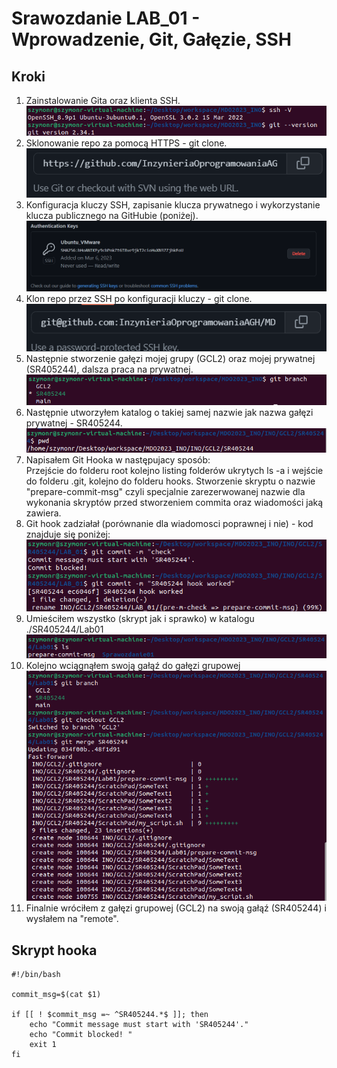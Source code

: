 # Srawozdanie LAB_01 - Wprowadzenie, Git, Gałęzie, SSH

## Kroki
1. Zainstalowanie Gita oraz klienta SSH.
![info](info.png)
2. Sklonowanie repo za pomocą HTTPS - git clone.
![httpsclone.png](httpsclone.png)
3. Konfiguracja kluczy SSH, zapisanie klucza prywatnego i wykorzystanie klucza publicznego na GitHubie (poniżej).
![GithubKey.png](GithubKey.png)
4. Klon repo przez SSH po konfiguracji kluczy - git clone.
![sshclone.png](sshclone.png)
5. Następnie stworzenie gałęzi mojej grupy (GCL2) oraz mojej prywatnej (SR405244), dalsza praca na prywatnej.
![branches.png](branches.png)
6. Następnie utworzyłem katalog o takiej samej nazwie jak nazwa gałęzi prywatnej - SR405244.
![SR405244.png](SR405244.png)
7. Napisałem Git Hooka w następujacy sposób:  
Przejście do folderu root kolejno listing folderów ukrytych ls -a i wejście do folderu .git, kolejno do folderu hooks. 
Stworzenie skryptu o nazwie "prepare-commit-msg" czyli specjalnie zarezerwowanej nazwie dla wykonania skryptów przed stworzeniem commita
oraz wiadomości jaką zawiera.
8. Git hook zadziałał (porównanie dla wiadomosci poprawnej i nie) - kod znajduje się poniżej:
![HookWorked.png](HookWorked.png)
9. Umieściłem wszystko (skrypt jak i sprawko) w katalogu ./SR405244/Lab01
![sprawkoDir.png](sprawkoDir.png)
10. Kolejno wciągnąłem swoją gałąź do gałęzi grupowej
![mergeGCL2.png](mergeGCL2.png)
11. Finalnie wróciłem z gałęzi grupowej (GCL2) na swoją gałąź (SR405244) i wysłałem na "remote".


## Skrypt hooka
```
#!/bin/bash

commit_msg=$(cat $1)

if [[ ! $commit_msg =~ ^SR405244.*$ ]]; then
    echo "Commit message must start with 'SR405244'."  
    echo "Commit blocked! "  
    exit 1  
fi
```

